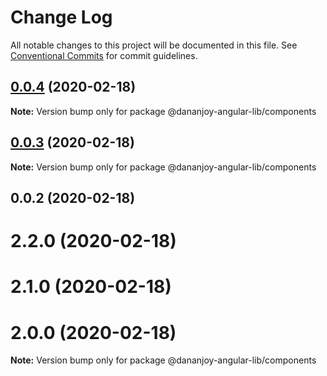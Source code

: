 # Change Log

All notable changes to this project will be documented in this file.
See [Conventional Commits](https://conventionalcommits.org) for commit guidelines.

## [0.0.4](https://github.com/DananJoy/ng-lerna/compare/@dananjoy-angular-lib/components@0.0.3...@dananjoy-angular-lib/components@0.0.4) (2020-02-18)

**Note:** Version bump only for package @dananjoy-angular-lib/components





## [0.0.3](https://github.com/DananJoy/ng-lerna/compare/@dananjoy-angular-lib/components@0.0.2...@dananjoy-angular-lib/components@0.0.3) (2020-02-18)

**Note:** Version bump only for package @dananjoy-angular-lib/components





## 0.0.2 (2020-02-18)



# 2.2.0 (2020-02-18)



# 2.1.0 (2020-02-18)



# 2.0.0 (2020-02-18)

**Note:** Version bump only for package @dananjoy-angular-lib/components
